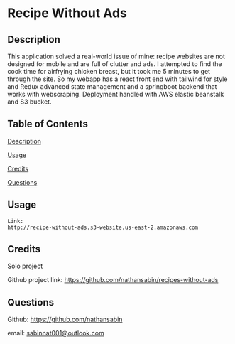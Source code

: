 # Recipe Without Ads
  
  ## Description

This application solved a real-world issue of mine: recipe websites are not designed for mobile and are full of clutter and ads. I attempted to find the cook time for airfrying chicken breast, but it took me 5 minutes to get through the site. So my webapp has a react front end with tailwind for style and Redux advanced state management and a springboot backend that works with webscraping. Deployment handled with AWS elastic beanstalk and S3 bucket.

  ## Table of Contents 

  [Description](#description)

  [Usage](#usage)

  [Credits](#credits)

  [Questions](#questions)

  ## Usage

    Link: 
    http://recipe-without-ads.s3-website.us-east-2.amazonaws.com 
  
  ## Credits
  
  Solo project

  Github project link: 
    https://github.com/nathansabin/recipes-without-ads


  ## Questions

  Github:
  https://github.com/nathansabin

  email:
  sabinnat001@outlook.com